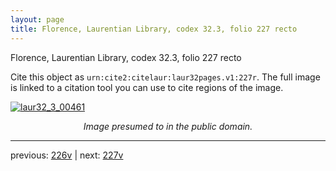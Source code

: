 ```yaml
---
layout: page
title: Florence, Laurentian Library, codex 32.3, folio 227 recto
---
```


Florence, Laurentian Library, codex 32.3, folio 227 recto

Cite this object as `urn:cite2:citelaur:laur32pages.v1:227r`.  The full image is linked to a citation tool you can use to cite regions of the image.

[![laur32_3_00461](http://www.homermultitext.org/iipsrv?IIIF=/project/homer/pyramidal/deepzoom/citelaur/laur32imgs/v1/laur32_3_00461.tif/full/800,/0/default.jpg)](http://www.homermultitext.org/ict2/?urn=urn:cite2:citelaur:laur32imgs.v1:laur32_3_00461) 

<p style="text-align: center; font-style: italic;">Image presumed to in the public domain.</p>

---

previous: [226v](../226v/) | next: [227v](../227v/)